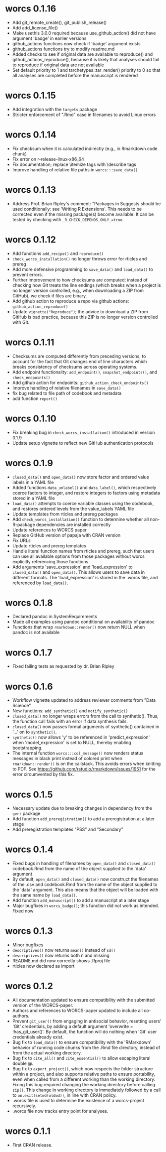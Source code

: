 # worcs 0.1.16

* Add git_remote_create(), git_publish_release()
* Add add_license_file()
* Make usethis 3.0.0 required because use_github_action() did not have argument
  'badge' in earlier versions
* github_actions functions now check if 'badge' argument exists
* github_actions functions try to modify readme.md
* Added checks to see if original data are available to reproduce() and
  github_actions_reproduce(), because it is likely that analyses should fail to
  reproduce if original data are not available
* Set default priority to 1 and tarchetypes::tar_render() priority to 0 so that
  all analyses are completed before the manuscript is rendered

# worcs 0.1.15

* Add integration with the `targets` package
* Stricter enforcement of ".Rmd" case in filenames to avoid Linux errors

# worcs 0.1.14

* Fix checksum when it is calculated indirectly (e.g., in Rmarkdown code chunk)
* Fix error on r-release-linux-x86_64
* Fix documentation; replace \itemize tags with \describe tags
* Improve handling of relative file paths in `worcs:::save_data()`

# worcs 0.1.13

* Address Prof. Brian Ripley's comment: "Packages in Suggests should be used
  conditionally: see 'Writing R Extensions'. This needs to be corrected even if
  the missing package(s) become available. It can be tested by checking with
  `_R_CHECK_DEPENDS_ONLY_=true`.

# worcs 0.1.12

* Add functions `add_recipe()` and `reproduce()`
* `check_worcs_installation()` no longer throws error for rticles and prereg
* Add more defensive programming to `save_data()` and `load_data()` to prevent errors.
* Further improvement to how checksums are computed; instead of checking how Git
  treats the line endings (which breaks when a project is no longer version
  controlled, e.g., when downloading a ZIP from GitHub), we check if files are
  binary.
* Add github action to reproduce a repo via github actions:
  `github_action_reproduce()`
* Update `vignette("Reproduce")`; the advice to download a ZIP from GitHub is bad
  practice, because this ZIP is no longer version controlled with Git.
  
# worcs 0.1.11

* Checksums are computed differently from preceding versions,
  to account for the fact that Git changes end of line characters which breaks
  consistency of checksums across operating systems.
* Add endpoint functionality: `add_endpoint()`, `snapshot_endpoints()`, and
  `check_endpoints()`
* Add github action for endpoints: `github_action_check_endpoints()`
* Improve handling of relative filenames in `save_data()`
* fix bug related to file path of codebook and metadata
* add function `report()`

# worcs 0.1.10

* Fix breaking bug in `check_worcs_installation()` introduced in version 0.1.9
* Update setup vignette to reflect new GitHub authentication protocols

# worcs 0.1.9

* `closed_data()` and `open_data()` now store factor and ordered value labels in a
  YAML file
* Added functions `data_unlabel()` and `data_label()`, which respectively coerce
  factors to integer, and restore integers to factors using metadata stored in
  a YAML file
* `load_data()` attempts to coerce variable classes using the codebook, and
  restores ordered levels from the value_labels YAML file 
* Update templates from rticles and prereg packages
* Add `check_worcs_installation()` function to determine whether all non-R-package
  dependencies are installed correctly
* Update references to WORCS paper
* Replace GitHub version of papaja with CRAN version
* Fix URLs
* Update rticles and prereg templates
* Handle literal function names from rticles and prereg, such that users can use
  all available options from those packages without worcs explicitly referencing
  those functions
* Add arguments 'save_expression' and 'load_expression' to `closed_data()` and
  `open_data()`. This allows users to save data in different formats. 
  The 'load_expression' is stored in the .worcs file, and referenced by
  `load_data()`.

# worcs 0.1.8

* Declared pandoc in SystemRequirements
* Made all examples using pandoc conditional on availability of pandoc
* Functions that wrap `rmarkdown::render()` now return NULL when pandoc is not
  available

# worcs 0.1.7

* Fixed failing tests as requested by dr. Brian Ripley

# worcs 0.1.6

* Workflow vignette updated to address reviewer comments from "Data Science"
* New functions: `add_synthetic()` and `notify_synthetic()`
* `closed_data()` no longer wraps errors from the call to synthetic().
  Thus, the function call fails with an error if data synthesis fails.
* `closed_data()` now passes formal arguments of synthetic() contained in '...'
  on to `synthetic()`.
* `synthetic()` now allows 'y' to be referenced in 'predict_expression' when
  'model_expression' is set to NULL, thereby enabling bootstrapping.
* The internal function `worcs:::col_message()` now renders status messages in
  black print instead of colored print when `rmarkdown::render()` is on the
  callstack. This avoids errors when knitting to PDF.
  See https://github.com/rstudio/rmarkdown/issues/1951 for the error
  circumvented by this fix.

# worcs 0.1.5

* Necessary update due to breaking changes in dependency from the `gert` package
* Add function `add_preregistration()` to add a preregistration at a later stage
* Add preregistration templates "PSS" and "Secondary"

# worcs 0.1.4

* Fixed bugs in handling of filenames by `open_data()` and `closed_data()`
  codebook.Rmd from the name of the object supplied to the 'data' argument
* By default, `open_data()` and `closed_data()` now construct the filenames of the
  .csv and codebook.Rmd from the name of the object supplied to the 'data'
  argument. This also means that the object will be loaded with the same name
  by `load_data()`.
* Add function `add_manuscript()` to add a manuscript at a later stage
* Major bugfixes in `worcs_badge()`; this function did not work as intended. Fixed now

# worcs 0.1.3

* Minor bugfixes
* `descriptives()` now returns `mean()` instead of `sd()`
* `descriptives()` now returns both n and missing
* README.md did now correctly shows .Rproj file
* rticles now declared as import

# worcs 0.1.2

* All documentation updated to ensure compatibility with the submitted version
  of the WORCS-paper.
* Authors and references to WORCS-paper updated to include all co-authors.
* Prevent `git_user()` from engaging in antisocial behavior, resetting users'
  'Git' credentials, by adding a default argument 'overwrite = !has_git_user()'.
  By default, the function will do nothing when 'Git' user credentials already
  exist.
* Bug fix to `load_data()` to ensure compatibility with the 'RMarkdown' behavior
  of running code chunks from the .Rmd file directory, instead of from the
  actual working directory.
* Bug fix to `cite_all()` and `cite_essential()` to allow escaping literal double @.
* Bug fix to `export_project()`, which now respects the folder structure within a
  project, and also supports relative paths to ensure portability, even when
  called from a different working than the working directory. Fixing this bug
  required changing the working directory before calling `zip()`. This change in
  working directory is immediately followed by a call to `on.exit(setwd(oldwd))`,
  in line with CRAN policy.
* .worcs file is used to determine the existence of a worcs-project recursively.
* .worcs file now tracks entry point for analyses.

# worcs 0.1.1

* First CRAN release.

